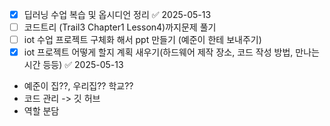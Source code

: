 - [x] 딥러닝 수업 복습 및 옵시디언 정리 ✅ 2025-05-13
- [ ] 코드트리 (Trail3 Chapter1  Lesson4)까지문제 풀기
- [ ] iot 수업 프로젝트 구체화 해서 ppt 만들기 (예준이 한테 보내주기) 
- [x] iot 프로젝트 어떻게 할지 계획 새우기(하드웨어 제작 장소, 코드 작성 방법, 만나는 시간 등등) ✅ 2025-05-13
- 예준이 집??, 우리집?? 학교??
- 코드 관리 -> 깃 허브
- 역할 분담



